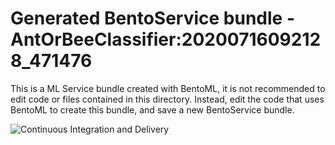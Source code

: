 # Generated BentoService bundle - AntOrBeeClassifier:20200716092128_471476

This is a ML Service bundle created with BentoML, it is not recommended to edit
code or files contained in this directory. Instead, edit the code that uses BentoML
to create this bundle, and save a new BentoService bundle.

![Continuous Integration and Delivery](https://github.com/hairysome/antorbee/workflows/Continuous%20Integration%20and%20Delivery/badge.svg)
